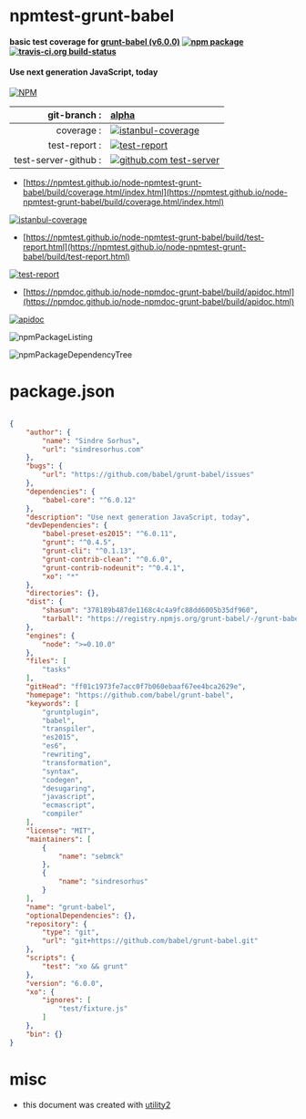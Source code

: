 # npmtest-grunt-babel

#### basic test coverage for  [grunt-babel (v6.0.0)](https://github.com/babel/grunt-babel)  [![npm package](https://img.shields.io/npm/v/npmtest-grunt-babel.svg?style=flat-square)](https://www.npmjs.org/package/npmtest-grunt-babel) [![travis-ci.org build-status](https://api.travis-ci.org/npmtest/node-npmtest-grunt-babel.svg)](https://travis-ci.org/npmtest/node-npmtest-grunt-babel)

#### Use next generation JavaScript, today

[![NPM](https://nodei.co/npm/grunt-babel.png?downloads=true&downloadRank=true&stars=true)](https://www.npmjs.com/package/grunt-babel)

| git-branch : | [alpha](https://github.com/npmtest/node-npmtest-grunt-babel/tree/alpha)|
|--:|:--|
| coverage : | [![istanbul-coverage](https://npmtest.github.io/node-npmtest-grunt-babel/build/coverage.badge.svg)](https://npmtest.github.io/node-npmtest-grunt-babel/build/coverage.html/index.html)|
| test-report : | [![test-report](https://npmtest.github.io/node-npmtest-grunt-babel/build/test-report.badge.svg)](https://npmtest.github.io/node-npmtest-grunt-babel/build/test-report.html)|
| test-server-github : | [![github.com test-server](https://npmtest.github.io/node-npmtest-grunt-babel/GitHub-Mark-32px.png)](https://npmtest.github.io/node-npmtest-grunt-babel/build/app/index.html) | | build-artifacts : | [![build-artifacts](https://npmtest.github.io/node-npmtest-grunt-babel/glyphicons_144_folder_open.png)](https://github.com/npmtest/node-npmtest-grunt-babel/tree/gh-pages/build)|

- [https://npmtest.github.io/node-npmtest-grunt-babel/build/coverage.html/index.html](https://npmtest.github.io/node-npmtest-grunt-babel/build/coverage.html/index.html)

[![istanbul-coverage](https://npmtest.github.io/node-npmtest-grunt-babel/build/screenCapture.buildCi.browser.%252Ftmp%252Fbuild%252Fcoverage.lib.html.png)](https://npmtest.github.io/node-npmtest-grunt-babel/build/coverage.html/index.html)

- [https://npmtest.github.io/node-npmtest-grunt-babel/build/test-report.html](https://npmtest.github.io/node-npmtest-grunt-babel/build/test-report.html)

[![test-report](https://npmtest.github.io/node-npmtest-grunt-babel/build/screenCapture.buildCi.browser.%252Ftmp%252Fbuild%252Ftest-report.html.png)](https://npmtest.github.io/node-npmtest-grunt-babel/build/test-report.html)

- [https://npmdoc.github.io/node-npmdoc-grunt-babel/build/apidoc.html](https://npmdoc.github.io/node-npmdoc-grunt-babel/build/apidoc.html)

[![apidoc](https://npmdoc.github.io/node-npmdoc-grunt-babel/build/screenCapture.buildCi.browser.%252Ftmp%252Fbuild%252Fapidoc.html.png)](https://npmdoc.github.io/node-npmdoc-grunt-babel/build/apidoc.html)

![npmPackageListing](https://npmtest.github.io/node-npmtest-grunt-babel/build/screenCapture.npmPackageListing.svg)

![npmPackageDependencyTree](https://npmtest.github.io/node-npmtest-grunt-babel/build/screenCapture.npmPackageDependencyTree.svg)



# package.json

```json

{
    "author": {
        "name": "Sindre Sorhus",
        "url": "sindresorhus.com"
    },
    "bugs": {
        "url": "https://github.com/babel/grunt-babel/issues"
    },
    "dependencies": {
        "babel-core": "^6.0.12"
    },
    "description": "Use next generation JavaScript, today",
    "devDependencies": {
        "babel-preset-es2015": "^6.0.11",
        "grunt": "^0.4.5",
        "grunt-cli": "^0.1.13",
        "grunt-contrib-clean": "^0.6.0",
        "grunt-contrib-nodeunit": "^0.4.1",
        "xo": "*"
    },
    "directories": {},
    "dist": {
        "shasum": "378189b487de1168c4c4a9fc88dd6005b35df960",
        "tarball": "https://registry.npmjs.org/grunt-babel/-/grunt-babel-6.0.0.tgz"
    },
    "engines": {
        "node": ">=0.10.0"
    },
    "files": [
        "tasks"
    ],
    "gitHead": "ff01c1973fe7acc0f7b060ebaaf67ee4bca2629e",
    "homepage": "https://github.com/babel/grunt-babel",
    "keywords": [
        "gruntplugin",
        "babel",
        "transpiler",
        "es2015",
        "es6",
        "rewriting",
        "transformation",
        "syntax",
        "codegen",
        "desugaring",
        "javascript",
        "ecmascript",
        "compiler"
    ],
    "license": "MIT",
    "maintainers": [
        {
            "name": "sebmck"
        },
        {
            "name": "sindresorhus"
        }
    ],
    "name": "grunt-babel",
    "optionalDependencies": {},
    "repository": {
        "type": "git",
        "url": "git+https://github.com/babel/grunt-babel.git"
    },
    "scripts": {
        "test": "xo && grunt"
    },
    "version": "6.0.0",
    "xo": {
        "ignores": [
            "test/fixture.js"
        ]
    },
    "bin": {}
}
```



# misc
- this document was created with [utility2](https://github.com/kaizhu256/node-utility2)
